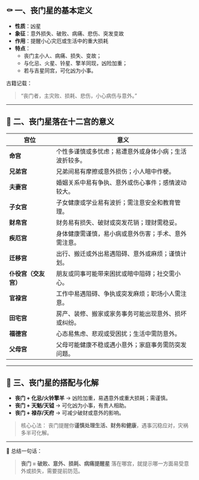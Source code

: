 ## ⚰️ 一、丧门星的基本定义

- **性质**：凶星
- **象征**：意外损失、破败、病痛、悲伤、突发变故
- **作用**：提醒小心灾厄或生活中的重大损耗
- **特点**：
  - 丧门主小人、病痛、损失、变故；
  - 与化忌、火星、铃星、擎羊同现，凶险加重；
  - 若与吉星同宫，可化凶为小事。

古籍记载：

> “丧门者，主灾败、损耗、悲伤，小心病伤与意外。”

------

## 🧩 二、丧门星落在十二宫的意义

| 宫位                 | 意义                                                   |
| -------------------- | ------------------------------------------------------ |
| **命宫**             | 个性多谨慎或多忧虑；易遭意外或身体小病；生活波折较多。 |
| **兄弟宫**           | 兄弟间易有摩擦或意外损伤；小人暗中作梗。               |
| **夫妻宫**           | 婚姻关系中易有争执、意外或伤心事件；感情波动较大。     |
| **子女宫**           | 子女健康或学业易有波折；需注意安全和教育管理。         |
| **财帛宫**           | 财务易有损失、破财或突发花销；理财需稳妥。             |
| **疾厄宫**           | 身体健康需谨慎，易小病或意外伤害；手术、意外需注意。   |
| **迁移宫**           | 出行、搬迁或外出易遇阻碍、意外或麻烦；谨慎计划。       |
| **仆役宫（交友宫）** | 朋友或同事可能带来困扰或暗中阻碍；社交需小心。         |
| **官禄宫**           | 工作中易遇阻碍、争执或突发麻烦；职场小人需注意。       |
| **田宅宫**           | 房产、装修、搬家或家务事务可能出现意外、损坏或纠纷。   |
| **福德宫**           | 心态易焦虑、悲观或受困扰；生活中需防意外。             |
| **父母宫**           | 父母可能健康不稳或遇小意外；家庭事务需防突发问题。     |

------

## 🔮 三、丧门星的搭配与化解

- **丧门 + 化忌/火铃擎羊** → 凶险加重，易遇意外或重大损耗；需谨慎。
- **丧门 + 天魁/天钺** → 可化凶为小事，有贵人相助。
- **丧门 + 禄存/天府** → 可减少破财或意外的影响。

> 核心心法：
>  丧门提醒你**谨慎处理生活、财务和健康**，遇事沉稳应对，灾祸多半可化解。

------

📘 总结一句话：

> **丧门 = 破败、意外、损耗、病痛提醒星**
>  落在哪宫，就提示哪一方面易受意外或损失，需要提前防范。